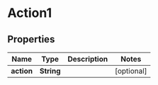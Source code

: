 
# Action1

## Properties
Name | Type | Description | Notes
------------ | ------------- | ------------- | -------------
**action** | **String** |  |  [optional]



